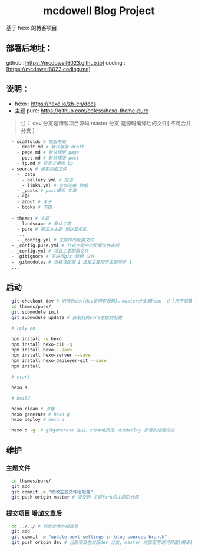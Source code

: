 # 
<h1 align="center">mcdowell Blog Project</h1>
基于 hexo 的博客项目

## 部署后地址：
github :[https://mcdowell8023.github.io]
coding :[https://mcdowell8023.coding.me]

## 说明：
  - hexo : https://hexo.io/zh-cn/docs
  - 主题 pure: https://github.com/cofess/hexo-theme-pure

> 注： dev 分支是博客项目源码 master 分支 是源码编译后的文件[ 不可合并分支 ]

```bash
  - scaffolds # 模版布局
    - draft.md # 默认模版 draft
    - page.md # 默认模版 page
    - post.md # 默认模版 post
    - tp.md # 自定义模版 tp
  - source # 博客页面文件
    - _data
      - gallery.yml # 描述
      - links.yml # 友情连接 数据
    - _posts # post模版 文章
    - 404
    - about # 关于
    - books # 书籍
    ...
  - themes # 主题
    - landscape # 默认主题
    - pure # 第三方主题 现在使用的
    ... 
    - _config.yml # 主题中的配置文件
  - _config.pure.yml # 针对主题中的配置文件备份
  - _config.yml # 项目主要配置文件
  - .gitignore # 不进行git 管理 文件
  - .gitmodules # 自模块配置【 这里主要用于主题同步 】
  ...
```

## 启动

```bash
  git checkout dev # 切换到dev[dev是博客源码]，master分支用hexo -d [用于部署编译后文件]
  cd themes/pure/
  git submodule init
  git submodule update # 获取我的pure主题的配置

  # rely on

  npm install -g hexo
  npm install hexo-cli -g
  npm install hexo --save
  npm install hexo-server --save
  npm install hexo-deployer-git --save
  npm install

  # start

  hexo s

  # build

  hexo clean # 清理
  hexo generate # hexo g
  hexo deploy # hexo d

  hexo d -g  # g为generate 生成，s为本地预览，d为deploy 部署到远程分支
```

## 维护

### 主题文件

```bash
  cd themes/pure/
  git add .
  git commit -m "修改主题文件陪配置"
  git push origin master # 提交到 主题fork后主题的仓库
```

### 提交项目 增加文章后

```bash
  cd ../../ # 切到仓库的根目录
  git add .
  git commit -m "update next settings in blog sources branch"
  git push origin dev # 当前项目在对应dev 分支, master 对应正常访问页面[编译后部署]
```
